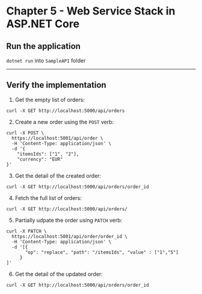 # Chapter 5 - Web Service Stack in ASP.NET Core

## Run the application

`dotnet run` into `SampleAPI` folder

_________

## Verify the implementation

1. Get the empty list of orders:

```
curl -X GET http://localhost:5000/api/orders
```

2. Create a new order using the `POST` verb:

```
curl -X POST \
  https://localhost:5001/api/order \
  -H 'Content-Type: application/json' \
  -d '{
	"itemsIds": ["1", "2"],
	"currency": "EUR"
}'
```

3. Get the detail of the created order:

```
curl -X GET http://localhost:5000/api/orders/order_id
```

4. Fetch the full list of orders:

```
curl -X GET http://localhost:5000/api/orders/
```

5. Partially udpate the order using `PATCH` verb:

```
curl -X PATCH \
  https://localhost:5001/api/order/order_id \
  -H 'Content-Type: application/json' \
  -d '[{
       "op": "replace", "path": "/itemsIds", "value" : ["1","5"]
     }
]'
```

6. Get the detail of the updated order:

```
curl -X GET http://localhost:5000/api/orders/order_id
```
